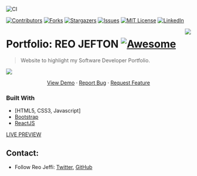 
![CI](https://github.com/reojeffi/Portfolio-reojeffi-v1/workflows/CI/badge.svg)

<!-- PROJECT SHIELDS -->
<!--
*** I'm using markdown "reference style" links for readability.
*** Reference links are enclosed in brackets [ ] instead of parentheses ( ).
*** See the bottom of this document for the declaration of the reference variables
*** for contributors-url, forks-url, etc. This is an optional, concise syntax you may use.
*** https://www.markdownguide.org/basic-syntax/#reference-style-links
-->
[![Contributors][contributors-shield]][contributors-url]
[![Forks][forks-shield]][forks-url]
[![Stargazers][stars-shield]][stars-url]
[![Issues][issues-shield]][issues-url]
[![MIT License][license-shield]][license-url]
[![LinkedIn][linkedin-shield]][linkedin-url]


<!--[![NPM Version][npm-image]][npm-url]
[![Build Status][travis-image]][travis-url]
[![Downloads Stats][npm-downloads]][npm-url] -->

<!--# [Portfolio: REO JEFTON](https://reojeffi.github.io/Portfolio-reojeffi-v1) -->

<img src="https://github.com/reojeffi/Portfolio-reojeffi-v1/blob/master/assets/img/icons/icon-152x152.png" align="right" />

# Portfolio: REO JEFTON [![Awesome](https://cdn.rawgit.com/sindresorhus/awesome/d7305f38d29fed78fa85652e3a63e154dd8e8829/media/badge.svg)](https://reojeffi.github.io/Portfolio-reojeffi-v1)
> Website to highlight my Software Developer Portfolio.

![](header.png)

<!-- PROJECT LOGO -->
<!--<br />
<p align="center">
  <a href="https://reojeffi.github.io/Portfolio-reojeffi-v1">
    <img src="https://github.com/reojeffi/Portfolio-reojeffi-v1/blob/master/assets/img/icons/icon-152x152.png" alt="Logo" width="80" height="80">
  </a>

  <h3 align="center">Portfolio: Reo Jefton</h3>

  <p align="center">
    An awesome README template to jumpstart your projects!
    <br />
    <a href="https://reojeffi.github.io/Portfolio-reojeffi-v1"><strong>Explore the docs »</strong></a>
    <br />
    <br />
    <a href="https://reojeffi.github.io/Portfolio-reojeffi-v1">View Demo</a>
    ·
    <a href="https://github.com/reojeffi/Portfolio-reojeffi-v1/issues">Report Bug</a>
    ·
    <a href="https://github.com/reojeffi/Portfolio-reojeffi-v1/issues">Request Feature</a>
  </p>
</p> -->

 <p align="center">
    <a href="https://reojeffi.github.io/Portfolio-reojeffi-v1">View Demo</a>
    ·
    <a href="https://github.com/reojeffi/Portfolio-reojeffi-v1/issues">Report Bug</a>
    ·
    <a href="https://github.com/reojeffi/Portfolio-reojeffi-v1/issues">Request Feature</a>
  </p>
  
<!-- ABOUT THE PROJECT 
## About The Project

[![Product Name Screen Shot][product-screenshot]](https://reojeffi.github.io/Portfolio-reojeffi-v1)

There are many great README templates available on GitHub, however, I didn't find one that really suit my needs so I created this enhanced one. I want to create a README template so amazing that it'll be the last one you ever need.

Here's why:
* Your time should be focused on creating something amazing. A project that solves a problem and helps others
* You shouldn't be doing the same tasks over and over like creating a README from scratch
* You should element DRY principles to the rest of your life :smile: -->

### Built With

* [HTML5, CSS3, Javascript]
* [Bootstrap](https://getbootstrap.com)
* [ReactJS](https://reactjs.org)



[LIVE PREVIEW](https://reojeffi.github.io/Portfolio-reojeffi-v1)

## Contact:

* Follow Reo Jeffi: [Twitter](https://twitter.com/rjmysterio619), [GitHub](https://github.com/reojeffi)

<!-- ## Meta

Your Name – [@YourTwitter](https://twitter.com/dbader_org) – YourEmail@example.com

Distributed under the XYZ license. See ``LICENSE`` for more information.

[https://github.com/yourname/github-link](https://github.com/dbader/)

## Contributing

1. Fork it (<https://github.com/yourname/yourproject/fork>)
2. Create your feature branch (`git checkout -b feature/fooBar`)
3. Commit your changes (`git commit -am 'Add some fooBar'`)
4. Push to the branch (`git push origin feature/fooBar`)
5. Create a new Pull Request 

[npm-image]: https://img.shields.io/npm/v/datadog-metrics.svg?style=flat-square
[npm-url]: https://npmjs.org/package/datadog-metrics
[npm-downloads]: https://img.shields.io/npm/dm/datadog-metrics.svg?style=flat-square
[travis-image]: https://img.shields.io/travis/dbader/node-datadog-metrics/master.svg?style=flat-square
[travis-url]: https://travis-ci.org/dbader/node-datadog-metrics
[wiki]: https://github.com/yourname/yourproject/wiki -->

<!-- MARKDOWN LINKS & IMAGES -->
<!-- https://www.markdownguide.org/basic-syntax/#reference-style-links -->
[contributors-shield]: https://img.shields.io/github/contributors/othneildrew/Best-README-Template.svg?style=flat-round
[contributors-url]: https://github.com/reojeffi/Portfolio-reojeffi-v1/graphs/contributors
[forks-shield]: https://img.shields.io/github/forks/othneildrew/Best-README-Template.svg?style=flat-round
[forks-url]: https://github.com/reojeffi/Portfolio-reojeffi-v1/network/members
[stars-shield]: https://img.shields.io/github/stars/othneildrew/Best-README-Template.svg?style=flat-round
[stars-url]: https://github.com/reojeffi/Portfolio-reojeffi-v1/stargazers
[issues-shield]: https://img.shields.io/github/issues/othneildrew/Best-README-Template.svg?style=flat-round
[issues-url]: https://github.com/reojeffi/Portfolio-reojeffi-v1/issues
[license-shield]: https://img.shields.io/github/license/othneildrew/Best-README-Template.svg?style=flat-round
[license-url]: https://reojeffi.github.io/Portfolio-reojeffi-v1/blob/master/LICENSE.txt
[linkedin-shield]: https://img.shields.io/badge/-LinkedIn-black.svg?style=flat-round&logo=linkedin&colorB=555
[linkedin-url]: https://www.linkedin.com/in/reo-jefton-638a99125
[product-screenshot]: images/screenshot.png

